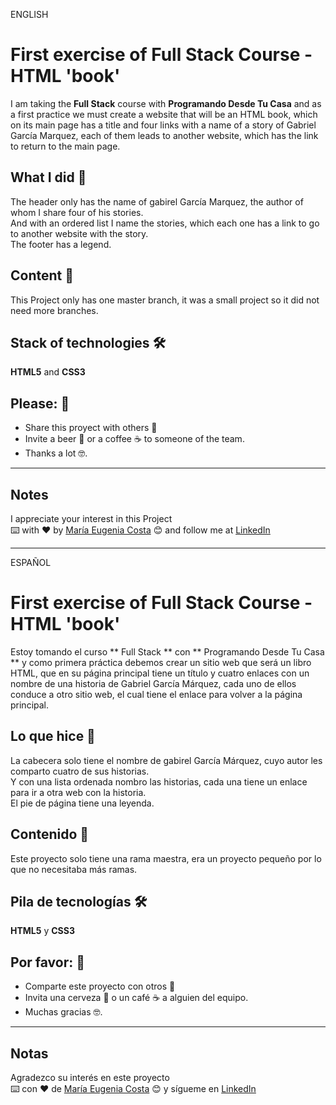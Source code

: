 ENGLISH

# First exercise of Full Stack Course - HTML 'book'

I am taking the **Full Stack** course with **Programando Desde Tu Casa**  and as a first practice we must create a website that will be an HTML book, which on its main page has a title and four links with a name of a story of Gabriel García Marquez, each of them leads to another website, which has the link to return to the main page.

## What I did 🚀
The header only has the name of gabirel García Marquez, the author of whom I share four of his stories. <br>
And with an ordered list I name the stories, which each one has a link to go to another website with the story. <br>
The footer has a legend.

## Content 🚀
This Project only has one master branch, it was a small project so it did not need more branches.

## Stack of technologies 🛠️

**HTML5** and **CSS3**


 

## Please: 🎁

* Share this proyect with others 📢
* Invite a beer 🍺 or a coffee ☕  to someone of the team. 
* Thanks a lot 🤓.

---
## Notes
I appreciate your interest in this Project <br/>
⌨️ with ❤️ by [María Eugenia Costa](https://github.com/eugenia1984) 😊 and follow me at [LinkedIn]( http://www.linkedin.com/in/maríaeugeniacosta) 

---

ESPAÑOL

# First exercise of Full Stack Course - HTML 'book'

Estoy tomando el curso ** Full Stack ** con ** Programando Desde Tu Casa ** y como primera práctica debemos crear un sitio web que será un libro HTML, que en su página principal tiene un título y cuatro enlaces con un nombre de una historia de Gabriel García Márquez, cada uno de ellos conduce a otro sitio web, el cual tiene el enlace para volver a la página principal.

## Lo que hice 🚀
La cabecera solo tiene el nombre de gabirel García Márquez, cuyo autor les comparto cuatro de sus historias. <br>
Y con una lista ordenada nombro las historias, cada una tiene un enlace para ir a otra web con la historia. <br>
El pie de página tiene una leyenda.

## Contenido 🚀
Este proyecto solo tiene una rama maestra, era un proyecto pequeño por lo que no necesitaba más ramas.

## Pila de tecnologías 🛠️

**HTML5** y **CSS3**

 

## Por favor: 🎁

* Comparte este proyecto con otros 📢
* Invita una cerveza 🍺 o un café ☕ a alguien del equipo.
* Muchas gracias 🤓.

---
## Notas
Agradezco su interés en este proyecto <br/>
⌨️ con ❤️ de [María Eugenia Costa](https://github.com/eugenia1984) 😊 y sígueme en [LinkedIn](http://www.linkedin.com/in/maríaeugeniacosta)
